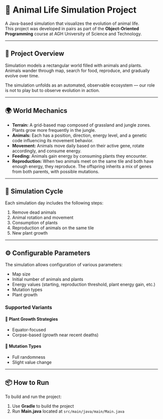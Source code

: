 # 🦁 Animal Life Simulation Project

A Java-based simulation that visualizes the evolution of animal life.  
This project was developed in pairs as part of the **Object-Oriented Programming** course at AGH University of Science and Technology.

---

## 📖 Project Overview

Simulation models a rectangular world filled with animals and plants. Animals wander through map, search for food, reproduce, and gradually evolve over time.

The simulation unfolds as an automated, observable ecosystem — our role is not to play but to observe evolution in action.

---

## 🌍 World Mechanics

- **Terrain:** A grid-based map composed of grassland and jungle zones. Plants grow more frequently in the jungle.
- **Animals:** Each has a position, direction, energy level, and a genetic code influencing its movement behavior.
- **Movement:** Animals move daily based on their active gene, rotate accordingly, and consume energy.
- **Feeding:** Animals gain energy by consuming plants they encounter.
- **Reproduction:** When two animals meet on the same tile and both have enough energy, they reproduce. The offspring inherits a mix of genes from both parents, with possible mutations.

---

## 🔁 Simulation Cycle

Each simulation day includes the following steps:

1. Remove dead animals  
2. Animal rotation and movement  
3. Consumption of plants  
4. Reproduction of animals on the same tile  
5. New plant growth

---

## ⚙️ Configurable Parameters

The simulation allows configuration of various parameters:

- Map size   
- Initial number of animals and plants  
- Energy values (starting, reproduction threshold, plant energy gain, etc.)  
- Mutation types
- Plant growth  

### Supported Variants

#### 🌱 Plant Growth Strategies
- Equator-focused 
- Corpse-based (growth near recent deaths)  

#### 🧬 Mutation Types
- Full randomness  
- Slight value change  

---

## 📦 How to Run

To build and run the project:

1. Use **Gradle** to build the project  
2. Run **Main.java** located at `src/main/java/main/Main.java`
